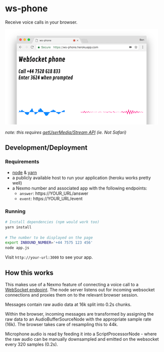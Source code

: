 # ws-phone

Receive voice calls in your browser.

![](static/screenshot.png)

_note: this requires [getUserMedia/Stream API](http://caniuse.com/#feat=stream) (ie. Not Safari)_

## Development/Deployment

### Requirements

* [node](https://nodejs.org/en/) & [yarn](https://yarnpkg.com)
* a publicly available host to run your application (heroku works pretty well)
* a Nexmo number and associated app with the following endpoints:
  * `answer`: https://YOUR_URL/answer
  * `event`: https://YOUR_URL/event

### Running

```bash
# Install dependencies (npm would work too)
yarn install

# The number to be displayed on the page
export INBOUND_NUMBER='+44 7575 123 456'
node app.js
```

Visit `http://your-url:3000` to see your app.

## How this works

This makes use of a Nexmo feature of connecting a voice call to a [WebSocket endpoint](https://docs.nexmo.com/voice/voice-api/websockets).  The node server listens out for incoming websocket connections and proxies them on to the relevant browser session.

Messages contain raw audio data at 16k split into 0.2s chunks.

Within the browser, incoming messages are transformed by assigning the raw data to an AudioBufferSourceNode with the appropriate sample rate (16k). The browser takes care of resampling this to 44k.

Microphone audio is read by feeding it into a ScriptProcessorNode - where the raw audio can be manually downsampled and emitted on the websocket every 320 samples (0.2s).

